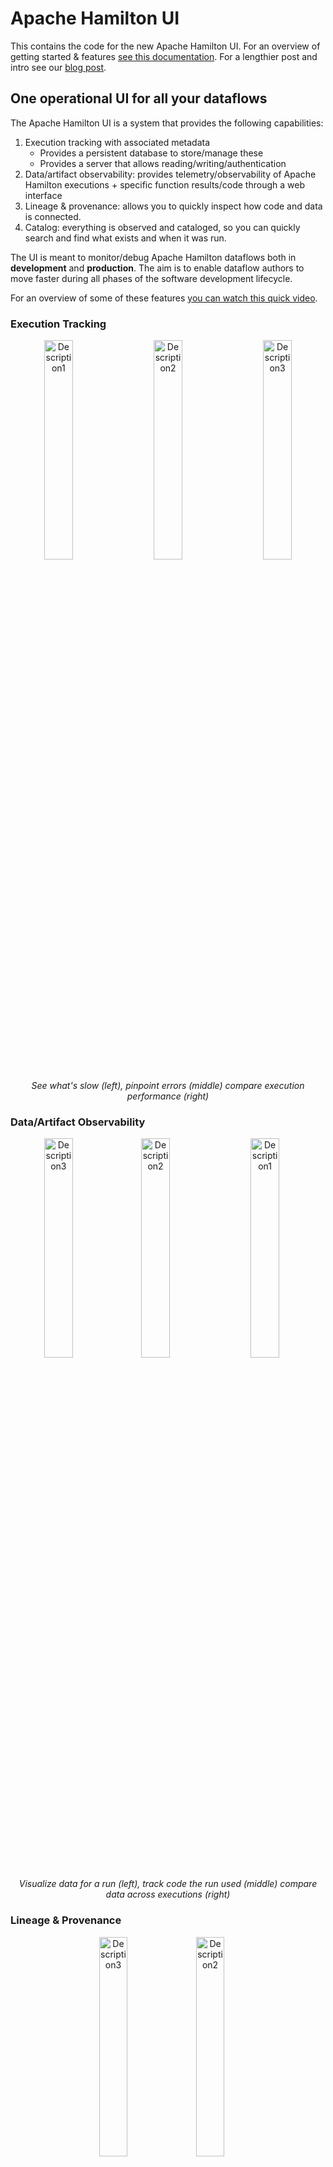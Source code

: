 # Apache Hamilton UI

This contains the code for the new Apache Hamilton UI. For an overview of getting started & features
[see this documentation](https://hamilton.apache.org/concepts/ui). For a lengthier post and intro see our [blog post](https://blog.dagworks.io/p/hamilton-ui-streamlining-metadata).

## One operational UI for all your dataflows

The Apache Hamilton UI is a system that provides the following capabilities:

1. Execution tracking with associated metadata
   * Provides a persistent database to store/manage these
   * Provides a server that allows reading/writing/authentication
2. Data/artifact observability: provides telemetry/observability of Apache Hamilton executions + specific function results/code through a web interface
3. Lineage & provenance: allows you to quickly inspect how code and data is connected.
4. Catalog: everything is observed and cataloged, so you can quickly search and find what exists and when it was run.

The UI is meant to monitor/debug Apache Hamilton dataflows both in **development** and **production**. The aim is to enable
dataflow authors to move faster during all phases of the software development lifecycle.

For an overview of some of these features [you can watch this quick video](https://youtu.be/0VIVSeN7Ij8?si=maeV0zdzTPSqUl1N).

### Execution Tracking

<p align="center">
  <img src="./screenshots/execution_waterfall_view.png" alt="Description1" width="30%" style="margin-right: 20px;"/>
  <img src="./screenshots/execution_graph_error.png" alt="Description2" width="30%" style="margin-right: 20px;"/>
  <img src="./screenshots/execution_comparison_waterfall.png" alt="Description3" width="30%"/>
</p>
<p align="center">
  <em>See what's slow (left), pinpoint errors (middle) compare execution performance (right)</em>
</p>

### Data/Artifact Observability

<p align="center">
  <img src="./screenshots/execution_data_view.png" alt="Description3" width="30%"/>
  <img src="./screenshots/execution_code_view.png" alt="Description2" width="30%" style="margin-right: 20px;"/>
  <img src="./screenshots/execution_data_comparison.png" alt="Description1" width="30%" style="margin-right: 20px;"/>
</p>
<p align="center">
  <em>Visualize data for a run (left), track code the run used (middle) compare data across executions (right)</em>
</p>

### Lineage & Provenance

<p align="center">
  <img src="./screenshots/lineage_view.png" alt="Description3" width="30%"/>
  <img src="./screenshots/lineage_code_view_grouped_by_module.png" alt="Description2" width="30%" style="margin-right: 20px;"/>
</p>
<p align="center">
  <em>See how things connect: what's upstream/downstream (left), walk through code visually (right) </em>
</p>

### Catalog

<p align="center">
  <img src="./screenshots/catalog_artifact.png" alt="Description3" width="30%"/>
  <img src="./screenshots/catalog_transform.png" alt="Description2" width="30%" style="margin-right: 20px;"/>
</p>
<p align="center">
  <em>Understand artifacts produced (left), find features and when they were used (right) </em>
</p>

## Getting started

You can watch this [video walkthrough on getting set up](https://youtu.be/DPfxlTwaNsM).

Make sure you have docker running:
```bash
# clone the repository if you haven't
git clone https://github.com/apache/hamilton
# change into the UI directory
cd hamilton/ui
# run docker
./run.sh
```
Once docker is running navigate to http://localhost:8242 and create an email and a project; then follow
instructions on integrating with Apache Hamilton.

A fuller guide can be found [here](https://hamilton.apache.org/concepts/ui).

## Architecture

The architecture is simple.

![architecture-diagram](./hamilton-ui-architecture.png)

The tracking server stores data on postgres, as well as any blobs on s3. This is stored in a docker volume
on local mode. The frontend is a simple React application. There are a few authentication/ACL capabilities,
but the default is to use local/unauthenticated (open). Please talk to us if you have a need for more custom authentication.


## Development

The structure involves a bit of cleverness to ensure the UI can easily be deployed and served from the CLI.

We have a symlink from `backend/hamilton_ui` to `backend/server`, allowing us to work with django's structure
while simultaneously allowing for import as hamilton_ui. (this should probably be changed at some point but not worth it now).

To deploy, use the `admin.py` script in the UI directory.

This:

1. Builds the frontend
2. Copies it into the build/ directory
3. Publishes to the [sf-hamilton-ui](https://pypi.org/project/sf-hamilton-ui/) package on pypi

Then you'll run it with `hamilton ui` after installing `sf-hamilton[ui]`. Note to
talk to it you'll need the hamilton_sdk pacakge which can be installed with `pip install sf-hamilton[sdk]`.


## Building docker
### Dev mode
For development you'll want to run

```bash
cd hamilton/ui
./dev.sh --build # to build it all
./dev.sh # to pull docker images but use local code
```
### You need 9GB assigned to Docker or more to build the frontend
The frontend build requires around 8GB of memory to be assigned to docker to build.
If you run into this, bump your docker memory allocation up to 9GB or more.


### Prod mode
For production build you'll want to run

```bash
cd hamilton/ui
./run.sh # to pull from docker and run
./run.sh --build # to rebuild images for prod

```
#### Caveats:
You'll want to clean the `backend/dist/` directory to not add unnecessary files to the docker image.


### Pushing
How to push to docker hub:
```bash
# retag if needed
docker tag local-image:tagname dagworks/ui-backend:VERSION
# push built image
docker push dagworks/ui-backend:VERSION
# retag as latest
docker tag dagworks/ui-backend:VERSION dagworks/ui-backend:latest
# push latest
docker push dagworks/ui-backend:latest
```

```bash
# retag if needed
docker tag local-image:tagname dagworks/ui-frontend:VERSION
# push built image
docker push dagworks/ui-frontend:VERSION
# retag as latest
docker tag dagworks/ui-backend:VERSION dagworks/ui-backend:latest
# push latest
docker push dagworks/ui-backend:latest
```
